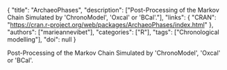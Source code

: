 {
  "title": "ArchaeoPhases",
  "description": ["Post-Processing of the Markov Chain Simulated by 'ChronoModel', 'Oxcal' or 'BCal'."],
  "links": {
    "CRAN": "https://cran.r-project.org/web/packages/ArchaeoPhases/index.html"
  },
  "authors": ["marieannevibet"],
  "categories": ["R"],
  "tags": ["Chronological modelling"],
  "doi": null
}

<!-- Generated by csv2md.R – do not edit by hand -->

Post-Processing of the Markov Chain Simulated by 'ChronoModel', 'Oxcal' or 'BCal'.